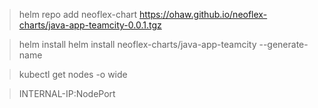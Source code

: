 > helm repo add neoflex-chart https://ohaw.github.io/neoflex-charts/java-app-teamcity-0.0.1.tgz 

 > helm install helm install neoflex-charts/java-app-teamcity --generate-name

 > kubectl get nodes -o wide
 
 > INTERNAL-IP:NodePort